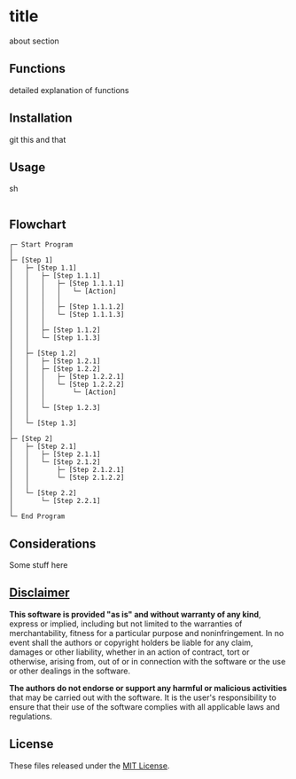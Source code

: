 # title
about section

## Functions
detailed explanation of functions

## Installation
git this and that

## Usage
sh
```bash
```

## Flowchart
```
┌─ Start Program
│
├─ [Step 1]
│   ├─ [Step 1.1]
│   │   ├─ [Step 1.1.1]
│   │   │   ├─ [Step 1.1.1.1]
│   │   │   │   └─ [Action]
│   │   │   │
│   │   │   ├─ [Step 1.1.1.2]
│   │   │   └─ [Step 1.1.1.3]
│   │   │
│   │   ├─ [Step 1.1.2]
│   │   └─ [Step 1.1.3]
│   │
│   ├─ [Step 1.2]
│   │   ├─ [Step 1.2.1]
│   │   ├─ [Step 1.2.2]
│   │   │   ├─ [Step 1.2.2.1]
│   │   │   └─ [Step 1.2.2.2]
│   │   │       └─ [Action]
│   │   │
│   │   └─ [Step 1.2.3]
│   │
│   └─ [Step 1.3]
│
├─ [Step 2]
│   ├─ [Step 2.1]
│   │   ├─ [Step 2.1.1]
│   │   └─ [Step 2.1.2]
│   │       ├─ [Step 2.1.2.1]
│   │       └─ [Step 2.1.2.2]
│   │
│   └─ [Step 2.2]
│       └─ [Step 2.2.1]
│
└─ End Program
```
## Considerations
Some stuff here

## [Disclaimer](DISCLAIMER)
**This software is provided "as is" and without warranty of any kind**, express or implied, including but not limited to the warranties of merchantability, fitness for a particular purpose and noninfringement. In no event shall the authors or copyright holders be liable for any claim, damages or other liability, whether in an action of contract, tort or otherwise, arising from, out of or in connection with the software or the use or other dealings in the software.

**The authors do not endorse or support any harmful or malicious activities** that may be carried out with the software. It is the user's responsibility to ensure that their use of the software complies with all applicable laws and regulations.

## License

These files released under the [MIT License](LICENSE).
